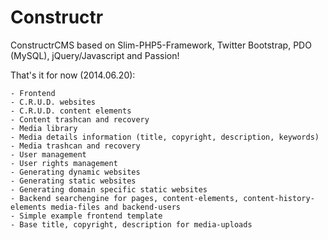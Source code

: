 Constructr
==========

ConstructrCMS based on Slim-PHP5-Framework, Twitter Bootstrap, PDO (MySQL), jQuery/Javascript and Passion!

That's it for now (2014.06.20):

	- Frontend
	- C.R.U.D. websites
	- C.R.U.D. content elements
	- Content trashcan and recovery
	- Media library
	- Media details information (title, copyright, description, keywords)
	- Media trashcan and recovery
	- User management
	- User rights management
	- Generating dynamic websites
	- Generating static websites
	- Generating domain specific static websites
	- Backend searchengine for pages, content-elements, content-history-elements media-files and backend-users
	- Simple example frontend template
	- Base title, copyright, description for media-uploads